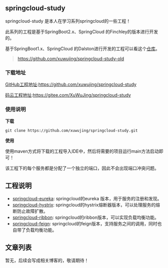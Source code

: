 ## springcloud-study 

springcloud-study 是本人在学习系列springcloud的一些工程！

此系列的工程是基于SpringBoot2.x、SpringCloud 的Finchley的版本进行开发的。

基于SpringBoot1.x、SpringCloud 的Dalston进行开发的工程可以看这个[仓库](https://github.com/xuwujing/springcloud-study-old)。

> https://github.com/xuwujing/springcloud-study-old

### 下载地址

[GitHub工程地址](https://github.com/xuwujing/springcloud-study):https://github.com/xuwujing/springcloud-study

[码云工程地址](https://gitee.com/XuWuJing/springcloud-study):https://gitee.com/XuWuJing/springcloud-study

### 使用说明

**下载**

    git clone https://github.com/xuwujing/springcloud-study.git

**使用**

使用maven方式将下载的工程导入IDE中，然后将需要的项目运行main方法启动即可！

该工程下的每个服务都是分配了一个独立的端口，因此不会出现端口冲突问题。




## 工程说明

- [springcloud-eureka](https://github.com/xuwujing/springcloud-study/tree/master/springcloud-eureka): springcloud的eureka 版本，用于服务的注册和发现。
- [springcloud-hystrix](https://github.com/xuwujing/springcloud-study/tree/master/springcloud-hystrix): springcloud的hystrix熔断器版本，可以处理服务的熔断防止故障扩散。
- [springcloud-ribbon](https://github.com/xuwujing/springcloud-study/tree/master/springcloud-ribbon):
springcloud的ribbon版本，可以实现负载均衡功能。
- [springcloud-feign](https://github.com/xuwujing/springcloud-study/tree/master/springcloud-feign): springcloud的feign版本，支持服务之间的调用，同时也自带了负载均衡功能。






## 文章列表

暂无，后续会写成相关博客的，敬请期待！